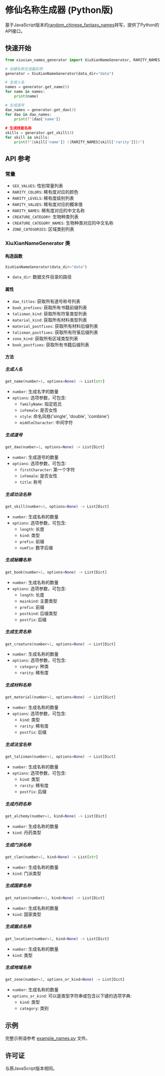 # 修仙名称生成器 (Python版)

基于JavaScript版本的[random_chinese_fantasy_names](https://github.com/hythl0day/random_chinese_fantasy_names)转写，提供了Python的API接口。

## 快速开始

```python
from xiuxian_names_generator import XiuXianNameGenerator, RARITY_NAMES

# 创建名称生成器实例
generator = XiuXianNameGenerator(data_dir="data")

# 生成人名
names = generator.get_name(5)
for name in names:
    print(name)

# 生成道号
dao_names = generator.get_dao(3)
for dao in dao_names:
    print(f"{dao['name']} 
  
# 生成技能名称
skills = generator.get_skill(3)
for skill in skills:
    print(f"{skill['name']} ({RARITY_NAMES[skill['rarity']]})")

```

## API 参考

### 常量

- `SEX_VALUES`: 性别常量列表
- `RARITY_COLORS`: 稀有度对应的颜色
- `RARITY_LEVELS`: 稀有度级别列表
- `RARITY_VALUES`: 稀有度对应的概率值
- `RARITY_NAMES`: 稀有度对应的中文名称
- `CREATURE_CATEGORY`: 生物种类列表
- `CREATURE_CATEGORY_NAMES`: 生物种类对应的中文名称
- `ZONE_CATEGORIES`: 区域类别列表

### XiuXianNameGenerator 类

#### 构造函数

```python
XiuXianNameGenerator(data_dir="data")
```

- `data_dir`: 数据文件目录的路径

#### 属性

- `dao_titles`: 获取所有道号称号列表
- `book_prefixes`: 获取所有书籍前缀列表
- `talisman_kind`: 获取所有符箓类型列表
- `material_kind`: 获取所有材料类型列表
- `material_postfixes`: 获取所有材料后缀列表
- `talisman_postfixes`: 获取所有符箓后缀列表
- `zone_kind`: 获取所有区域类型列表
- `book_postfixes`: 获取所有书籍后缀列表

#### 方法

##### 生成人名

```python
get_name(number=1, options=None) -> List[str]
```

- `number`: 生成名字的数量
- `options`: 选项参数，可包含:
  - `familyName`: 指定姓氏
  - `isFemale`: 是否女性
  - `style`: 命名风格('single', 'double', 'combine')
  - `middleCharacter`: 中间字符

##### 生成道号

```python
get_dao(number=1, options=None) -> List[Dict]
```

- `number`: 生成道号的数量
- `options`: 选项参数，可包含:
  - `firstCharacter`: 第一个字符
  - `isFemale`: 是否女性
  - `title`: 称号

##### 生成功法名称

```python
get_skill(number=1, options=None) -> List[Dict]
```

- `number`: 生成名称的数量
- `options`: 选项参数，可包含:
  - `length`: 长度
  - `kind`: 类型
  - `prefix`: 前缀
  - `numfix`: 数字后缀

##### 生成秘籍名称

```python
get_book(number=1, options=None) -> List[Dict]
```

- `number`: 生成名称的数量
- `options`: 选项参数，可包含:
  - `length`: 长度
  - `mainkind`: 主要类型
  - `prefix`: 前缀
  - `postkind`: 后缀类型
  - `postfix`: 后缀

##### 生成生灵名称

```python
get_creature(number=1, options=None) -> List[Dict]
```

- `number`: 生成名称的数量
- `options`: 选项参数，可包含:
  - `category`: 种类
  - `rarity`: 稀有度

##### 生成材料名称

```python
get_material(number=1, options=None) -> List[Dict]
```

- `number`: 生成名称的数量
- `options`: 选项参数，可包含:
  - `kind`: 类型
  - `rarity`: 稀有度
  - `postfix`: 后缀

##### 生成法宝名称

```python
get_talisman(number=1, options=None) -> List[Dict]
```

- `number`: 生成名称的数量
- `options`: 选项参数，可包含:
  - `kind`: 类型
  - `rarity`: 稀有度
  - `postfix`: 后缀

##### 生成丹药名称

```python
get_alchemy(number=1, kind=None) -> List[Dict]
```

- `number`: 生成名称的数量
- `kind`: 丹药类型

##### 生成门派名称

```python
get_clan(number=1, kind=None) -> List[str]
```

- `number`: 生成名称的数量
- `kind`: 门派类型

##### 生成国家名称

```python
get_nation(number=1, kind=None) -> List[Dict]
```

- `number`: 生成名称的数量
- `kind`: 国家类型

##### 生成据点名称

```python
get_location(number=1, kind=None) -> List[Dict]
```

- `number`: 生成名称的数量
- `kind`: 类型

##### 生成地域名称

```python
get_zone(number=1, options_or_kind=None) -> List[Dict]
```

- `number`: 生成名称的数量
- `options_or_kind`: 可以是类型字符串或包含以下键的选项字典:
  - `kind`: 类型
  - `category`: 类别

## 示例

完整示例请参考 [example_names.py](./example_names.py) 文件。

## 许可证

与原JavaScript版本相同。
